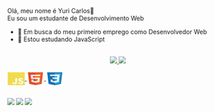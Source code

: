 Olá, meu nome é Yuri Carlos👋 <br>
Eu sou um estudante de Desenvolvimento Web

- 🔭 Em busca do meu primeiro emprego como Desenvolvedor Web
- 🌱 Estou estudando JavaScript

<div align="center"><br>
  <a href="https://github.com/YuriCarl">
  <img height="180px" src="https://github-readme-stats.vercel.app/api?username=YuriCarl&show_icons=true&theme=radical&include_all_commits=true&count_private=true"/>
  <img height="180px" src="https://github-readme-stats.vercel.app/api/top-langs/?username=YuriCarl&layout=compact&langs_count=7&theme=radical"/>
</div>
<div style="display: inline_block"><br>
  <img align="center" alt="Yuri-Js" height="30" width="40" src="https://raw.githubusercontent.com/devicons/devicon/master/icons/javascript/javascript-plain.svg">
  <img align="center" alt="Yuri-HTML" height="30" width="40" src="https://raw.githubusercontent.com/devicons/devicon/master/icons/html5/html5-original.svg">
  <img align="center" alt="Yuri-CSS" height="30" width="40" src="https://raw.githubusercontent.com/devicons/devicon/master/icons/css3/css3-original.svg">  
</div>

##

<div>
 <a href="https://discord.gg/wagxzStdcR" target="_blank"><img src="https://img.shields.io/badge/Discord-7289DA?style=for-the-badge&logo=discord&logoColor=white" target="_blank"></a> 
  <a href = "yurioli.dev@gmail.com"><img src="https://img.shields.io/badge/-Gmail-%23333?style=for-the-badge&logo=gmail&logoColor=white" target="_blank"></a>
  <a href="https://www.linkedin.com/in/yuri-carlos-b59230226/" target="_blank"><img src="https://img.shields.io/badge/-LinkedIn-%230077B5?style=for-the-badge&logo=linkedin&logoColor=white" target="_blank"></a> 
 
</div>
